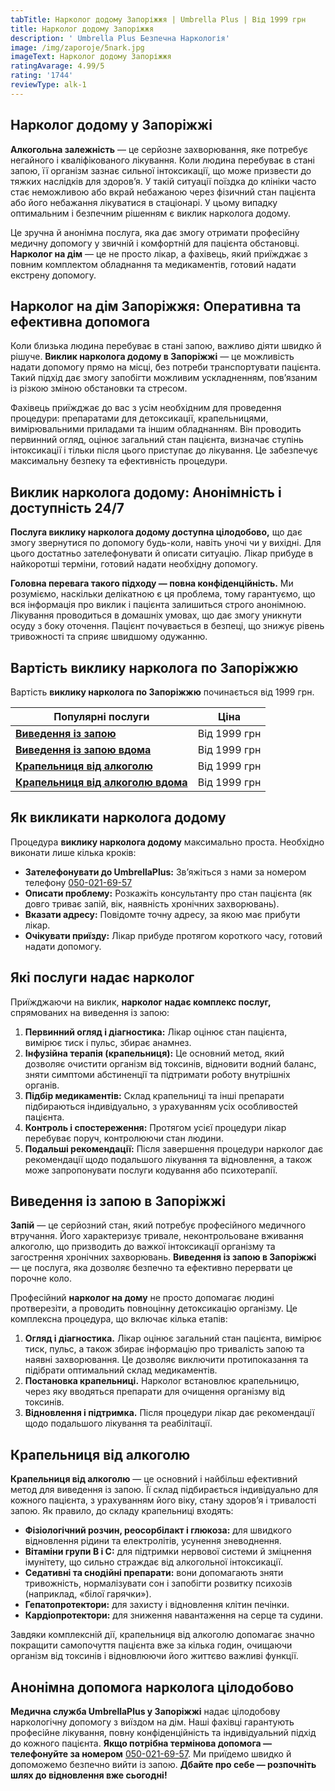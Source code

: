 ```yaml
---
tabTitle: Нарколог додому Запоріжжя | Umbrella Plus | Від 1999 грн
title: Нарколог додому Запоріжжя
description: ' Umbrella Plus Безпечна Наркологія'
image: /img/zaporoje/5nark.jpg
imageText: Нарколог додому Запоріжжя
ratingAvarage: 4.99/5
rating: '1744'
reviewType: alk-1
---
```


## Нарколог додому у Запоріжжі

**Алкогольна залежність** — це серйозне захворювання, яке потребує негайного і кваліфікованого лікування. Коли людина перебуває в стані запою, її організм зазнає сильної інтоксикації, що може призвести до тяжких наслідків для здоров’я. У такій ситуації поїздка до клініки часто стає неможливою або вкрай небажаною через фізичний стан пацієнта або його небажання лікуватися в стаціонарі. У цьому випадку оптимальним і безпечним рішенням є виклик нарколога додому.

Це зручна й анонімна послуга, яка дає змогу отримати професійну медичну допомогу у звичній і комфортній для пацієнта обстановці. **Нарколог на дім** — це не просто лікар, а фахівець, який приїжджає з повним комплектом обладнання та медикаментів, готовий надати екстрену допомогу.

## Нарколог на дім Запоріжжя: Оперативна та ефективна допомога

Коли близька людина перебуває в стані запою, важливо діяти швидко й рішуче. **Виклик нарколога додому в Запоріжжі** — це можливість надати допомогу прямо на місці, без потреби транспортувати пацієнта. Такий підхід дає змогу запобігти можливим ускладненням, пов’язаним із різкою зміною обстановки та стресом.

Фахівець приїжджає до вас з усім необхідним для проведення процедури: препаратами для детоксикації, крапельницями, вимірювальними приладами та іншим обладнанням. Він проводить первинний огляд, оцінює загальний стан пацієнта, визначає ступінь інтоксикації і тільки після цього приступає до лікування. Це забезпечує максимальну безпеку та ефективність процедури.

## Виклик нарколога додому: Анонімність і доступність 24/7

**Послуга виклику нарколога додому доступна цілодобово,** що дає змогу звернутися по допомогу будь-коли, навіть уночі чи у вихідні. Для цього достатньо зателефонувати й описати ситуацію. Лікар прибуде в найкоротші терміни, готовий надати необхідну допомогу.

**Головна перевага такого підходу — повна конфіденційність.** Ми розуміємо, наскільки делікатною є ця проблема, тому гарантуємо, що вся інформація про виклик і пацієнта залишиться строго анонімною. Лікування проводиться в домашніх умовах, що дає змогу уникнути осуду з боку оточення. Пацієнт почувається в безпеці, що знижує рівень тривожності та сприяє швидшому одужанню.

## Вартість виклику нарколога по Запоріжжю

Вартість **виклику нарколога по Запоріжжю** починається від 1999 грн.

| Популярні послуги                                                                 | Ціна         |
| --------------------------------------------------------------------------------- | ------------ |
| **[Виведення із запою](vivod-iz-zapoia-zaparoje-ua)**                             | Від 1999 грн |
| **[Виведення із запою вдома](Vivod-iz-zapoia-na-domy-zaporozhye-ua)**             | Від 1999 грн |
| **[Крапельниця від алкоголю](kapelnica_ot_alkogola_zaporozhye-ua)**               | Від 1999 грн |
| **[Крапельниця від алкоголю вдома](Kapelnica_ot_alkogola_na_domy_zaporozhye-ua)** | Від 1999 грн |

## Як викликати нарколога додому

Процедура **виклику нарколога додому** максимально проста. Необхідно виконати лише кілька кроків:

* **Зателефонувати до UmbrellaPlus:** Зв’яжіться з нами за номером телефону [050-021-69-57](tel:0500216957)
* **Описати проблему:** Розкажіть консультанту про стан пацієнта (як довго триває запій, вік, наявність хронічних захворювань).
* **Вказати адресу:** Повідомте точну адресу, за якою має прибути лікар.
* **Очікувати приїзду:** Лікар прибуде протягом короткого часу, готовий надати допомогу.

## Які послуги надає нарколог

Приїжджаючи на виклик, **нарколог надає комплекс послуг,** спрямованих на виведення із запою:

1. **Первинний огляд і діагностика:** Лікар оцінює стан пацієнта, вимірює тиск і пульс, збирає анамнез.
2. **Інфузійна терапія (крапельниця):** Це основний метод, який дозволяє очистити організм від токсинів, відновити водний баланс, зняти симптоми абстиненції та підтримати роботу внутрішніх органів.
3. **Підбір медикаментів:** Склад крапельниці та інші препарати підбираються індивідуально, з урахуванням усіх особливостей пацієнта.
4. **Контроль і спостереження:** Протягом усієї процедури лікар перебуває поруч, контролюючи стан людини.
5. **Подальші рекомендації:** Після завершення процедури нарколог дає рекомендації щодо подальшого лікування та відновлення, а також може запропонувати послуги кодування або психотерапії.

## Виведення із запою в Запоріжжі

**Запій** — це серйозний стан, який потребує професійного медичного втручання. Його характеризує тривале, неконтрольоване вживання алкоголю, що призводить до важкої інтоксикації організму та загострення хронічних захворювань. **Виведення із запою в Запоріжжі** — це послуга, яка дозволяє безпечно та ефективно перервати це порочне коло.

Професійний **нарколог на дому** не просто допомагає людині протверезіти, а проводить повноцінну детоксикацію організму. Це комплексна процедура, що включає кілька етапів:

1. **Огляд і діагностика.** Лікар оцінює загальний стан пацієнта, вимірює тиск, пульс, а також збирає інформацію про тривалість запою та наявні захворювання. Це дозволяє виключити протипоказання та підібрати оптимальний склад медикаментів.
2. **Постановка крапельниці.** Нарколог встановлює крапельницю, через яку вводяться препарати для очищення організму від токсинів.
3. **Відновлення і підтримка.** Після процедури лікар дає рекомендації щодо подальшого лікування та реабілітації.

## Крапельниця від алкоголю

**Крапельниця від алкоголю** — це основний і найбільш ефективний метод для виведення із запою. Її склад підбирається індивідуально для кожного пацієнта, з урахуванням його віку, стану здоров’я і тривалості запою. Як правило, до складу крапельниці входять:

* **Фізіологічний розчин, реосорбілакт і глюкоза:** для швидкого відновлення рідини та електролітів, усунення зневоднення.
* **Вітаміни групи В і С:** для підтримки нервової системи й зміцнення імунітету, що сильно страждає від алкогольної інтоксикації.
* **Седативні та снодійні препарати:** вони допомагають зняти тривожність, нормалізувати сон і запобігти розвитку психозів (наприклад, «білої гарячки»).
* **Гепатопротектори:** для захисту і відновлення клітин печінки.
* **Кардіопротектори:** для зниження навантаження на серце та судини.

Завдяки комплексній дії, крапельниця від алкоголю допомагає значно покращити самопочуття пацієнта вже за кілька годин, очищаючи організм від токсинів і відновлюючи його життєво важливі функції.

## Анонімна допомога нарколога цілодобово

**Медична служба UmbrellaPlus у Запоріжжі** надає цілодобову наркологічну допомогу з виїздом на дім. Наші фахівці гарантують професійне лікування, повну конфіденційність та індивідуальний підхід до кожного пацієнта.
**Якщо потрібна термінова допомога — телефонуйте за номером** [050-021-69-57](tel:0500216957). Ми приїдемо швидко й допоможемо безпечно вийти із запою.
**Дбайте про себе — розпочніть шлях до відновлення вже сьогодні!**
